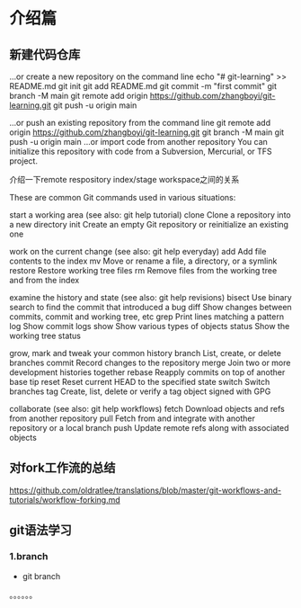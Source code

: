 # 介绍篇
## 新建代码仓库
…or create a new repository on the command line
echo "# git-learning" >> README.md
git init
git add README.md
git commit -m "first commit"
git branch -M main
git remote add origin https://github.com/zhangboyi/git-learning.git
git push -u origin main
                
…or push an existing repository from the command line
git remote add origin https://github.com/zhangboyi/git-learning.git
git branch -M main
git push -u origin main
…or import code from another repository
You can initialize this repository with code from a Subversion, Mercurial, or TFS project.


介绍一下remote respository index/stage workspace之间的关系




These are common Git commands used in various situations:

start a working area (see also: git help tutorial)
   clone     Clone a repository into a new directory
   init      Create an empty Git repository or reinitialize an existing one

work on the current change (see also: git help everyday)
   add       Add file contents to the index
   mv        Move or rename a file, a directory, or a symlink
   restore   Restore working tree files
   rm        Remove files from the working tree and from the index

examine the history and state (see also: git help revisions)
   bisect    Use binary search to find the commit that introduced a bug
   diff      Show changes between commits, commit and working tree, etc
   grep      Print lines matching a pattern
   log       Show commit logs
   show      Show various types of objects
   status    Show the working tree status

grow, mark and tweak your common history
   branch    List, create, or delete branches
   commit    Record changes to the repository
   merge     Join two or more development histories together
   rebase    Reapply commits on top of another base tip
   reset     Reset current HEAD to the specified state
   switch    Switch branches
   tag       Create, list, delete or verify a tag object signed with GPG

collaborate (see also: git help workflows)
   fetch     Download objects and refs from another repository
   pull      Fetch from and integrate with another repository or a local branch
   push      Update remote refs along with associated objects



## 对fork工作流的总结
https://github.com/oldratlee/translations/blob/master/git-workflows-and-tutorials/workflow-forking.md


## git语法学习
### 1.branch
- git branch

。。。。。。
